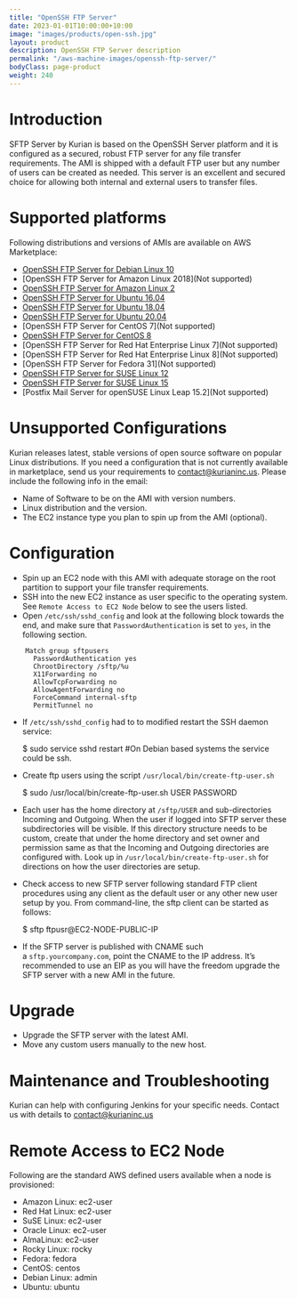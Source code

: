 ```yaml
---
title: "OpenSSH FTP Server"
date: 2023-01-01T10:00:00+10:00
image: "images/products/open-ssh.jpg"
layout: product
description: OpenSSH FTP Server description
permalink: "/aws-machine-images/openssh-ftp-server/"
bodyClass: page-product
weight: 240
---
```


Introduction
============

SFTP Server by Kurian is based on the OpenSSH Server platform and it is configured as a secured, robust FTP server for any file transfer requirements. The AMI is shipped with a default FTP user but any number of users can be created as needed. This server is an excellent and secured choice for allowing both internal and external users to transfer files.

[](https://github.com/kurianinc/ami-pub/wiki/OpenSSH-FTP-Server#supported-platforms)Supported platforms
=======================================================================================================

Following distributions and versions of AMIs are available on AWS Marketplace:

*   [OpenSSH FTP Server for Debian Linux 10](https://aws.amazon.com/marketplace/pp/prodview-blolmpx3zihuu?sr=0-1&ref_=beagle&applicationId=AWSMPContessa)
*   \[OpenSSH FTP Server for Amazon Linux 2018\](Not supported)
*   [OpenSSH FTP Server for Amazon Linux 2](https://aws.amazon.com/marketplace/pp/prodview-i46dajyqwaawq?sr=0-4&ref_=beagle&applicationId=AWSMPContessa)
*   [OpenSSH FTP Server for Ubuntu 16.04](https://aws.amazon.com/marketplace/pp/prodview-3fkft5jyqut7y?sr=0-3&ref_=beagle&applicationId=AWSMPContessa)
*   [OpenSSH FTP Server for Ubuntu 18.04](https://aws.amazon.com/marketplace/pp/prodview-g6zryyv6u3ao4?sr=0-2&ref_=beagle&applicationId=AWSMPContessa)
*   [OpenSSH FTP Server for Ubuntu 20.04](https://aws.amazon.com/marketplace/pp/prodview-qzjquia3bzra6?sr=0-6&ref_=beagle&applicationId=AWSMPContessa)
*   \[OpenSSH FTP Server for CentOS 7\](Not supported)
*   [OpenSSH FTP Server for CentOS 8](https://aws.amazon.com/marketplace/pp/prodview-wru3otqroji5k?sr=0-7&ref_=beagle&applicationId=AWSMPContessa)
*   \[OpenSSH FTP Server for Red Hat Enterprise Linux 7\](Not supported)
*   \[OpenSSH FTP Server for Red Hat Enterprise Linux 8\](Not supported)
*   \[OpenSSH FTP Server for Fedora 31\](Not supported)
*   [OpenSSH FTP Server for SUSE Linux 12](https://aws.amazon.com/marketplace/pp/prodview-qyu6ubq7gkglw?sr=0-5&ref_=beagle&applicationId=AWSMPContessa)
*   [OpenSSH FTP Server for SUSE Linux 15](https://aws.amazon.com/marketplace/pp/prodview-zqr4ybm5opjeu?sr=0-1&ref_=beagle&applicationId=AWSMPContessa)
*   \[Postfix Mail Server for openSUSE Linux Leap 15.2\](Not supported)

[](https://github.com/kurianinc/ami-pub/wiki/OpenSSH-FTP-Server#unsupported-configurations)Unsupported Configurations
=====================================================================================================================

Kurian releases latest, stable versions of open source software on popular Linux distributions. If you need a configuration that is not currently available in marketplace, send us your requirements to [contact@kurianinc.us](mailto:contact@kurianinc.us). Please include the following info in the email:

*   Name of Software to be on the AMI with version numbers.
*   Linux distribution and the version.
*   The EC2 instance type you plan to spin up from the AMI (optional).

[](https://github.com/kurianinc/ami-pub/wiki/OpenSSH-FTP-Server#configuration)Configuration
===========================================================================================

*   Spin up an EC2 node with this AMI with adequate storage on the root partition to support your file transfer requirements.
*   SSH into the new EC2 instance as user specific to the operating system. See `Remote Access to EC2 Node` below to see the users listed.
*   Open `/etc/ssh/sshd_config` and look at the following block towards the end, and make sure that `PasswordAuthentication` is set to `yes`, in the following section.

```
    Match group sftpusers
      PasswordAuthentication yes
      ChrootDirectory /sftp/%u
      X11Forwarding no
      AllowTcpForwarding no
      AllowAgentForwarding no
      ForceCommand internal-sftp
      PermitTunnel no
   ```

*   If `/etc/ssh/sshd_config` had to to modified restart the SSH daemon service:

    $ sudo service sshd restart #On Debian based systems the service could be ssh.
    

*   Create ftp users using the script `/usr/local/bin/create-ftp-user.sh`

    $ sudo /usr/local/bin/create-ftp-user.sh USER PASSWORD
    

*   Each user has the home directory at `/sftp/USER` and sub-directories Incoming and Outgoing. When the user if logged into SFTP server these subdirectories will be visible. If this directory structure needs to be custom, create that under the home directory and set owner and permission same as that the Incoming and Outgoing directories are configured with. Look up in `/usr/local/bin/create-ftp-user.sh` for directions on how the user directories are setup.
*   Check access to new SFTP server following standard FTP client procedures using any client as the default user or any other new user setup by you. From command-line, the sftp client can be started as follows:

    $ sftp ftpusr@EC2-NODE-PUBLIC-IP
    

*   If the SFTP server is published with CNAME such a `sftp.yourcompany.com`, point the CNAME to the IP address. It’s recommended to use an EIP as you will have the freedom upgrade the SFTP server with a new AMI in the future.

[](https://github.com/kurianinc/ami-pub/wiki/OpenSSH-FTP-Server#upgrade)Upgrade
===============================================================================

*   Upgrade the SFTP server with the latest AMI.
*   Move any custom users manually to the new host.

[](https://github.com/kurianinc/ami-pub/wiki/OpenSSH-FTP-Server#maintenance-and-troubleshooting)Maintenance and Troubleshooting
===============================================================================================================================

Kurian can help with configuring Jenkins for your specific needs. Contact us with details to [contact@kurianinc.us](mailto:contact@kurianinc.us)

[](https://github.com/kurianinc/ami-pub/wiki/OpenSSH-FTP-Server#remote-access-to-ec2-node)Remote Access to EC2 Node
===================================================================================================================

Following are the standard AWS defined users available when a node is provisioned:

*   Amazon Linux: ec2-user
*   Red Hat Linux: ec2-user
*   SuSE Linux: ec2-user
*   Oracle Linux: ec2-user
*   AlmaLinux: ec2-user
*   Rocky Linux: rocky
*   Fedora: fedora
*   CentOS: centos
*   Debian Linux: admin
*   Ubuntu: ubuntu

